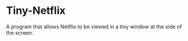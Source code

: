 # Tiny-Netflix
A program that allows Netflix to be viewed in a tiny window at the side of the screen.
